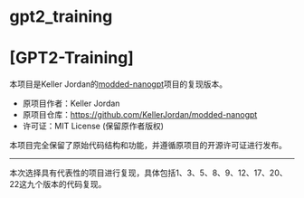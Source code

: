 # gpt2_training

# [GPT2-Training]

本项目是Keller Jordan的[modded-nanogpt](https://github.com/KellerJordan/modded-nanogpt)项目的复现版本。

- 原项目作者：Keller Jordan
- 原项目仓库：https://github.com/KellerJordan/modded-nanogpt
- 许可证：MIT License (保留原作者版权)

本项目完全保留了原始代码结构和功能，并遵循原项目的开源许可证进行发布。

------------------------------------------------------------

本次选择具有代表性的项目进行复现，具体包括1、3、5、8、9、12、17、20、22这九个版本的代码复现。

